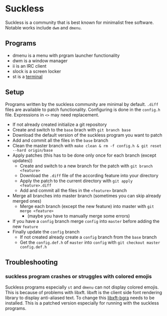 # Suckless

Suckless is a community that is best known for minimalist free software.
Notable works include `dwm` and `dmenu`.

## Programs

- dmenu is a menu with prgram launcher functionality
- dwm is a window manager
- ii is an IRC client
- slock is a screen locker
- st is a [terminal](/wiki/system_console.md)

## Setup

Programs written by the suckless community are minimal by default.
`.diff` files are available to patch functionality.
Configuring is done in the `config.h` file.
Expressions in `<>` may need replacement.

- If not already created initialize a git repository
- Create and switch to the `base` brach with `git branch base`
- Download the default version of the suckless program you want to patch
- Add and commit all the files in the `base` branch
- Clean the master branch
with `make clean & rm -f config.h & git reset --hard origin/base`
- Apply patches (this has to be done only once for each branch (except updates))
  - Create and switch to a new branch for the patch with `git branch <feature>`
  - Download the `.diff` file of the according feature into your directory
  - Apply the patch to the current directory with `git apply <feature>.diff`
  - Add and commit all the files in the `<feature>` branch
- Merge all branches into master branch (sometimes you can skip already merged
ones)
  - Merge each branch (except the new feature) into master with `git merge <feature>`
    - (maybe you have to manually merge some errors)
- If you have a `config` branch merge `config` into `master` before adding the
new `feature`
- Finally update the `config` branch
  - If not created already create a `config` branch from the `base` branch
  - Get the `config.def.h` of `master` into `config` with
  `git checkout master config.def.h`


## Troubleshooting

### suckless program crashes or struggles with colored emojis

Suckless programs  especially `st` and `dmenu` can not display colored
emojis.
This is because of problems with libxft.
libxft is the client side font rendering library to display anti-aliased text.
To change this [libxft-bgra](https://github.com/uditkarode/libxft-bgra) needs
to be installed.
This is a patched version especially for running with the suckless programs.
